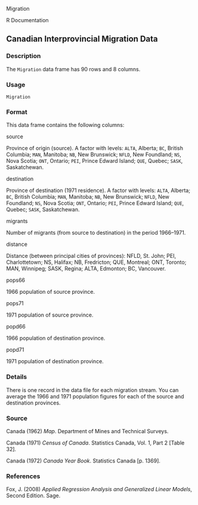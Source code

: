 Migration

R Documentation

## Canadian Interprovincial Migration Data

### Description

The `Migration` data frame has 90 rows and 8 columns.

### Usage

    
    Migration

### Format

This data frame contains the following columns:

source

Province of origin (source). A factor with levels: `ALTA`, Alberta; `BC`,
British Columbia; `MAN`, Manitoba; `NB`, New Brunswick; `NFLD`, New Foundland;
`NS`, Nova Scotia; `ONT`, Ontario; `PEI`, Prince Edward Island; `QUE`, Quebec;
`SASK`, Saskatchewan.

destination

Province of destination (1971 residence). A factor with levels: `ALTA`,
Alberta; `BC`, British Columbia; `MAN`, Manitoba; `NB`, New Brunswick; `NFLD`,
New Foundland; `NS`, Nova Scotia; `ONT`, Ontario; `PEI`, Prince Edward Island;
`QUE`, Quebec; `SASK`, Saskatchewan.

migrants

Number of migrants (from source to destination) in the period 1966–1971.

distance

Distance (between principal cities of provinces): NFLD, St. John; PEI,
Charlottetown; NS, Halifax; NB, Fredricton; QUE, Montreal; ONT, Toronto; MAN,
Winnipeg; SASK, Regina; ALTA, Edmonton; BC, Vancouver.

pops66

1966 population of source province.

pops71

1971 population of source province.

popd66

1966 population of destination province.

popd71

1971 population of destination province.

### Details

There is one record in the data file for each migration stream. You can
average the 1966 and 1971 population figures for each of the source and
destination provinces.

### Source

Canada (1962) _Map_. Department of Mines and Technical Surveys.

Canada (1971) _Census of Canada_. Statistics Canada, Vol. 1, Part 2 [Table
32].

Canada (1972) _Canada Year Book_. Statistics Canada [p. 1369].

### References

Fox, J. (2008) _Applied Regression Analysis and Generalized Linear Models_,
Second Edition. Sage.

